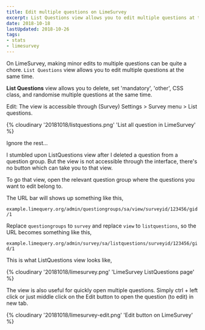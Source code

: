 ```yaml
---
title: Edit multiple questions on LimeSurvey
excerpt: List Questions view allows you to edit multiple questions at the same time.
date: 2018-10-18
lastUpdated: 2018-10-26
tags:
- stats
- limesurvey
---
```


On LimeSurvey, making minor edits to multiple questions can be quite a chore. `List Questions` view allows you to edit multiple questions at the same time.

**List Questions** view allows you to delete, set 'mandatory', 'other', CSS class, and randomise multiple questions at the same time.

Edit: The view is accessible through (Survey) Settings > Survey menu > List questions.

{% cloudinary '20181018/listquestions.png' 'List all question in LimeSurvey' %}

Ignore the rest...

I stumbled upon ListQuestions view after I deleted a question from a question group. But the view is not accessible through the interface, there's no button which can take you to that view.

To go that view, open the relevant question group where the questions you want to edit belong to.

The URL bar will shows up something like this,

`example.limequery.org/admin/questiongroups/sa/view/surveyid/123456/gid/1`

Replace `questiongroups` to `survey` and replace `view` to `listquestions`, so the URL becomes something like this,

`example.limequery.org/admin/survey/sa/listquestions/surveyid/123456/gid/1`

This is what ListQuestions view looks like,

{% cloudinary '20181018/limesurvey.png' 'LimeSurvey ListQuestions page' %}

The view is also useful for quickly open multiple questions. Simply ctrl + left click or just middle click on the Edit button to open the question (to edit) in new tab.

{% cloudinary '20181018/limesurvey-edit.png' 'Edit button on LimeSurvey' %}
